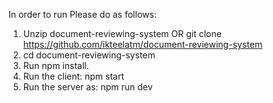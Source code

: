 In order to run Please do as follows:

1. Unzip document-reviewing-system OR git clone https://github.com/ikteelatm/document-reviewing-system
2. cd document-reviewing-system
3. Run npm install.
4. Run the client: npm start
5. Run the server as: npm run dev
